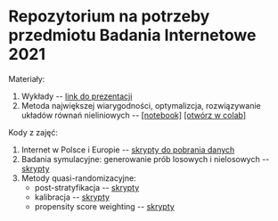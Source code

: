 # Repozytorium na potrzeby przedmiotu Badania Internetowe 2021

Materiały:

1. Wykłady -- [link do prezentacji](https://www.overleaf.com/read/yjcjsgqvfmrv)
2. Metoda największej wiarygodności, optymalizcja, rozwiązywanie układów równań nieliniowych -- [[notebook]](materials/3_mle_optimization.ipynb) [[otwórz w colab]](https://colab.research.google.com/github/DepartmentOfStatisticsPUE/bi-2021/blob/main/materials/3_mle_optimization.ipynb)

Kody z zajęć:

1. Internet w Polsce i Europie -- [skrypty do pobrania danych](notebooks/1-intro.Rmd)
2. Badania symulacyjne: generowanie prób losowych i nielosowych -- [skrypty](materialy-wyklady/bi_2021_03_15.ipynb)
3. Metody quasi-randomizacyjne:
    + post-stratyfikacja -- [skrypty](materialy-wyklady/bi_2021_04_07.ipynb)
    + kalibracja -- [skrypty](materialy-wyklady/bi_2021_04_12.ipynb)
    + propensity score weighting -- [skrypty](materialy-wyklady/bi_2021_04_19.ipynb)
